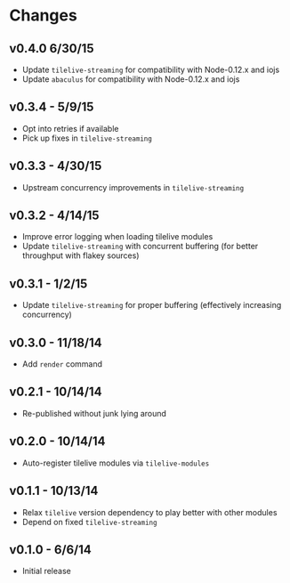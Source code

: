 # Changes

## v0.4.0 6/30/15

* Update `tilelive-streaming` for compatibility with Node-0.12.x and iojs
* Update `abaculus` for compatibility with Node-0.12.x and iojs

## v0.3.4 - 5/9/15

* Opt into retries if available
* Pick up fixes in `tilelive-streaming`

## v0.3.3 - 4/30/15

* Upstream concurrency improvements in `tilelive-streaming`

## v0.3.2 - 4/14/15

* Improve error logging when loading tilelive modules
* Update `tilelive-streaming` with concurrent buffering (for better throughput
  with flakey sources)

## v0.3.1 - 1/2/15

* Update `tilelive-streaming` for proper buffering (effectively increasing
  concurrency)

## v0.3.0 - 11/18/14

* Add `render` command

## v0.2.1 - 10/14/14

* Re-published without junk lying around

## v0.2.0 - 10/14/14

* Auto-register tilelive modules via `tilelive-modules`

## v0.1.1 - 10/13/14

* Relax `tilelive` version dependency to play better with other modules
* Depend on fixed `tilelive-streaming`

## v0.1.0 - 6/6/14

* Initial release
